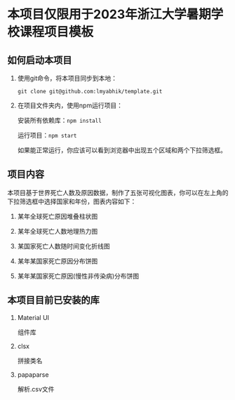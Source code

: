 # 本项目仅限用于2023年浙江大学暑期学校课程项目模板

## 如何启动本项目

1. 使用git命令，将本项目同步到本地：

   `git clone git@github.com:lmyabhik/template.git`

2. 在项目文件夹内，使用npm运行项目：

   安装所有依赖库：`npm install`

   运行项目：`npm start`

   如果能正常运行，你应该可以看到浏览器中出现五个区域和两个下拉筛选框。

## 项目内容

本项目基于世界死亡人数及原因数据，制作了五张可视化图表，你可以在左上角的下拉筛选框中选择国家和年份，图表内容如下：

1. 某年全球死亡原因堆叠柱状图

2. 某年全球死亡人数地理热力图

3. 某国家死亡人数随时间变化折线图

4. 某年某国家死亡原因分布饼图

5. 某年某国家死亡原因(慢性非传染病)分布饼图

## 本项目目前已安装的库

1. Material UI

   组件库

1. clsx

   拼接类名

1. papaparse

   解析.csv文件

